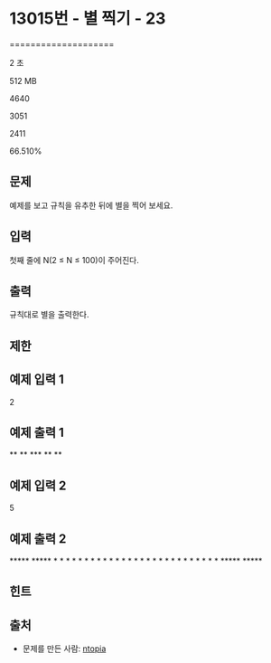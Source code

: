 # 13015번 - 별 찍기 - 23


====================

2 초

512 MB

4640

3051

2411

66.510%

문제
--

예제를 보고 규칙을 유추한 뒤에 별을 찍어 보세요.

입력
--

첫째 줄에 N(2 ≤ N ≤ 100)이 주어진다.

출력
--

규칙대로 별을 출력한다.

제한
--

예제 입력 1
-------

2

예제 출력 1
-------

\*\* \*\*
 \*\*\*
\*\* \*\*

예제 입력 2
-------

5

예제 출력 2
-------

\*\*\*\*\*       \*\*\*\*\*
 \*   \*     \*   \*
  \*   \*   \*   \*
   \*   \* \*   \*
    \*   \*   \*
   \*   \* \*   \*
  \*   \*   \*   \*
 \*   \*     \*   \*
\*\*\*\*\*       \*\*\*\*\*

힌트
--

출처
--

*   문제를 만든 사람: [ntopia](/user/ntopia)